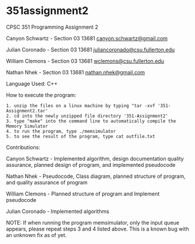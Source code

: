 # 351assignment2

CPSC 351 Programming Assignment 2

Canyon Schwartz - Section 03 13681 canyon.schwartz@gmail.com

Julian Coronado - Section 03 13681 juliancoronado@csu.fullerton.edu

William Clemons - Section 03 13681 wclemons@csu.fullerton.edu

Nathan Nhek - Section 03 13681 nathan.nhek@gmail.com

Language Used: C++

How to execute the program:

    1. unzip the files on a linux machine by typing "tar -xvf '351-Assignment2.tar'
    2. cd into the newly unzipped file directory '351-Assignment2'
    3. type "make" into the command line to automatically compile the Memory Simulator
    4. to run the program, type ./memsimulator
    5. to see the result of the program, type cat outfile.txt

Contributions:

Canyon Schwartz - Implemented algorithm, design documentation quality assurance, planned design of program, and implemented pseudocode

Nathan Nhek - Pseudocode, Class diagram, planned structure of program, and quality assurance of program

William Clemons - Planned structure of program and Implement pseudocode

Julian Coronado - Implemented algorithms

NOTE: If when running the program memsimulator, only the input queue appears, please repeat steps 3 and 4 listed above. This is a known bug with an unknown fix as of yet.
